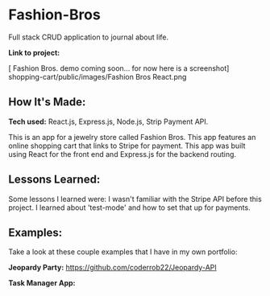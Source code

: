 # Fashion-Bros
Full stack CRUD application to journal about life. 

**Link to project:** 

[ Fashion Bros. demo coming soon... for now here is a screenshot]
shopping-cart/public/images/Fashion Bros React.png



## How It's Made:

**Tech used:** React.js, Express.js, Node.js, Strip Payment API.

This is an app for a jewelry store called Fashion Bros. This app features an online shopping cart that links to Stripe for payment. This app was built using React for the front end and Express.js for the backend routing. 

## Lessons Learned:

Some lessons I learned were: 
I wasn't familiar with the Stripe API before this project. I learned about 'test-mode' and how to set that up for payments. 

## Examples:
Take a look at these couple examples that I have in my own portfolio:

**Jeopardy Party:** https://github.com/coderrob22/Jeopardy-API

**Task Manager App:** 
